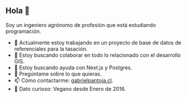 ## Hola 👋

Soy un ingeniero agrónomo de profesión que está estudiando programación.

- 🔭 Actualmente estoy trabajando en un proyecto de base de datos de referenciales para la tasación.
- 👯 Estoy buscando colaborar en todo lo relacionado con el desarrollo GIS.
- 🤔 Estoy buscando ayuda con Next.js y Postgres.
- 💬 Pregúntame sobre lo que quieras.
- 📫 Cómo contactarme: [gabrielpantoja.cl](https://gabrielpantoja.cl).
- 🌱 Dato curioso: Vegano desde Enero de 2016.